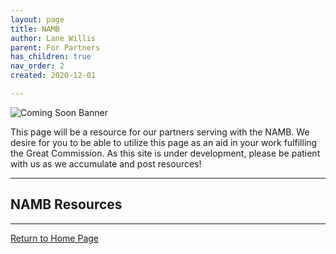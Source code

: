 ```yaml
---
layout: page
title: NAMB
author: Lane Willis
parent: For Partners
has_children: true
nav_order: 2
created: 2020-12-01

---
```


![Coming Soon Banner](https://i.imgur.com/pxK8WAn.png)

This page will be a resource for our partners serving with the NAMB. We desire for you to be able to utilize this page as an aid in your work fulfilling the Great Commission. As this site is under development, please be patient with us as we accumulate and post resources!

---

## NAMB Resources

---

[Return to Home Page](/)